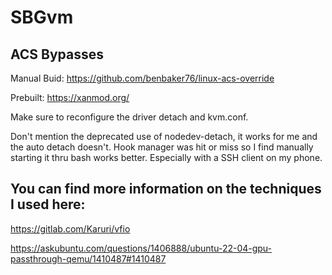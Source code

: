 # SBGvm

## ACS Bypasses
Manual Buid: https://github.com/benbaker76/linux-acs-override

Prebuilt: https://xanmod.org/

Make sure to reconfigure the driver detach and kvm.conf.

Don't mention the deprecated use of nodedev-detach, it works for me and the auto detach doesn't.
Hook manager was hit or miss so I find manually starting it thru bash works better. Especially with a SSH client on my phone.

## You can find more information on the techniques I used here:
https://gitlab.com/Karuri/vfio

https://askubuntu.com/questions/1406888/ubuntu-22-04-gpu-passthrough-qemu/1410487#1410487
